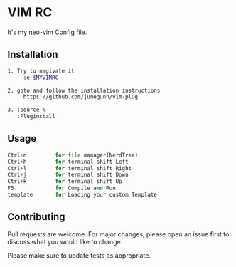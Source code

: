 # VIM RC

It's my neo-vim Config file.

## Installation

```bash
1. Try to nagivate it
     :e $MYVIMRC

2. goto and follow the installation instructions
     https://github.com/junegunn/vim-plug

3. :source %
   :Pluginstall

```

## Usage

```python
Ctrl+n         for file manager(NerdTree)
Ctrl+h         for terminal shift Left
Ctrl+l         for terminal shift Right
Ctrl+j         for terminal shift Down
Ctrl+k         for terminal shift Up
F5             for Compile and Run
template       for Loading your custom Template
```

## Contributing
Pull requests are welcome. For major changes, please open an issue first to discuss what you would like to change.

Please make sure to update tests as appropriate.

